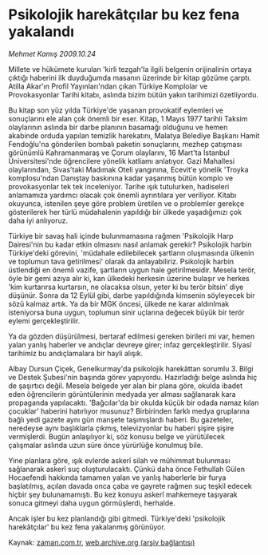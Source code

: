 # Psikolojik harekâtçılar  bu kez fena yakalandı

*Mehmet Kamış 2009.10.24*

<tr><td class="metin" colspan="2" style="padding-top: 20px; padding-left: 5px; ">Millete ve hükümete kurulan 'kirli tezgah'la ilgili belgenin orijinalinin ortaya çıktığı haberini ilk duyduğumda masanın üzerinde bir kitap gözüme çarptı. Atilla Akar'ın Profil Yayınları'ndan çıkan Türkiye Komplolar ve Provokasyonlar Tarihi kitabı, aslında bizim bütün yakın tarihimizi özetliyordu.</td></tr><tr><td class="metin" colspan="2" style="padding-top: 20px; padding-left: 5px; "><p>Bu kitap son yüz yılda Türkiye'de yaşanan provokatif eylemleri ve sonuçlarını ele alan çok önemli bir eser. Kitap, 1 Mayıs 1977 tarihli Taksim olaylarının aslında bir darbe planının basamağı olduğunu ve hemen akabinde orduda yapılan temizlik harekatını, Malatya Belediye Başkanı Hamit Fendoğlu'na gönderilen bombalı paketin sonuçlarını, mezhep çatışması görünümlü Kahramanmaraş ve Çorum olaylarını, 16 Mart'ta İstanbul Üniversitesi'nde öğrencilere yönelik katliamı anlatıyor. Gazi Mahallesi olaylarından, Sivas'taki Madımak Oteli yangınına, Ecevit'e yönelik 'Troyka komplosu'ndan Danıştay baskınına kadar yaşanmış bütün komplo ve provokasyonlar tek tek inceleniyor. Tarihe ışık tutulurken, hadiseleri anlamamıza yardımcı olacak çok önemli ayrıntılara yer veriliyor. Kitabı okuyunca, istenilen şeye göre problem üretilen ve o problemler gerekçe gösterilerek her türlü müdahalenin yapıldığı bir ülkede yaşadığımızı çok daha iyi anlıyoruz.
<p>Türkiye bir savaş hali içinde bulunmamasına rağmen 'Psikolojik Harp Dairesi'nin bu kadar etkin olmasını nasıl anlamak gerekir? Psikolojik harbin Türkiye'deki görevini, 'müdahale edilebilecek şartların oluşmasında ülkenin ve toplumun tava getirilmesi' olarak da anlayabiliriz. Psikolojik harbin üstlendiği en önemli vazife, şartların uygun hale getirilmesidir. Mesela terör, öyle bir gemi azıya alır ki, kan ülkedeki herkesin üzerine bulaşır ve herkes 'kim kurtarırsa kurtarsın, ne olacaksa olsun, yeter ki bu terör bitsin' diye düşünür. Sonra da 12 Eylül gibi, darbe yapıldığında kimsenin söyleyecek bir sözü kalmaz artık. Ya da bir MGK öncesi, ülkede ne karar aldırılmak isteniyorsa buna uygun, toplumun sinir uçlarına değecek büyük bir terör eylemi gerçekleştirilir.
<p>Ya da gözden düşürülmesi, bertaraf edilmesi gereken birileri mi var, hemen yalan yanlış haberler ve andıçlar devreye girer; infaz gerçekleştirilir. Siyasî tarihimiz bu andıçlamalara bir hayli alışık.
<p>Albay Dursun Çiçek, Genelkurmay'da psikolojik harekâttan sorumlu 3. Bilgi ve Destek Şubesi'nin başında görev yapıyordu. Hazırladığı belge aslında hiç de şaşırtıcı değil. Mesela belgede yer alan bir plana göre, okulda ibadet eden öğrencilerin görüntülerinin medyada yer alması sağlanarak kara propaganda yapılacaktı. 'Bağcılar'da bir okulda küçük bir odada namaz kılan çocuklar' haberini hatırlıyor musunuz? Birbirinden farklı medya gruplarına bağlı yedi gazete aynı gün manşete taşımışlardı haberi. Bu gazeteler, neredeyse aynı başlıklarla çıkmış, televizyonlar bu haberi şişire şişire vermişlerdi. Bugün anlaşılıyor ki, söz konusu belge ve yürütülecek çalışmalar aslında uzun süre önce yürürlüğe konulmuş bile.
<p>Yine planlara göre, ışık evlerde askerî silah ve mühimmat bulunması sağlanarak askerî suç oluşturulacaktı. Çünkü daha önce Fethullah Gülen Hocaefendi hakkında tamamen yalan ve yanlış haberlerle bir furya başlatılmış, açılan davada onca çaba ve gayrete rağmen suç teşkil edecek hiçbir şey bulunamamıştı. Bu kez konuyu askerî mahkemeye taşıyarak sonuca gitmeyi daha uygun görmüşlerdi, herhalde.
<p>Ancak işler bu kez planlandığı gibi gitmedi. Türkiye'deki 'psikolojik harekâtçılar' bu kez fena yakalanmış görünüyor. <br/></p></p></p></p></p></p></td></tr>

Kaynak: [zaman.com.tr](http://zaman.com.tr/yazar.do?yazino=907248), [web.archive.org (arşiv bağlantısı)](http://web.archive.org/web/20100110045332/http://zaman.com.tr:80/yazar.do?yazino=907248)
